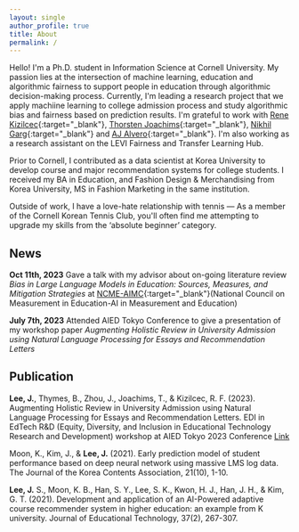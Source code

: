 ```yaml
---
layout: single
author_profile: true
title: About
permalink: /
---
```


Hello! I'm a Ph.D. student in Information Science at Cornell University. My passion lies at the intersection of machine learning, education and algorithmic fairness to support people in education through algorithmic decision-making process. Currently, I'm leading a research project that we apply machiine learning to college admission process and study algorithmic bias and fairness based on prediction results. I'm grateful to work with [Rene Kizilcec](https://rene.kizilcec.com){:target="_blank"}, [Thorsten Joachims](https://www.cs.cornell.edu/people/tj){:target="_blank"}, [Nikhil Garg](https://gargnikhil.com){:target="_blank"} and [AJ Alvero](https://ajalvero.com){:target="_blank"}. I'm also working as a research assistant on the LEVI Fairness and Transfer Learning Hub.  

Prior to Cornell, I contributed as a data scientist at Korea University to develop course and major recommendation systems for college students. I received my BA in Education, and Fashion Design & Merchandising from Korea University, MS in Fashion Marketing in the same institution. 

Outside of work, I have a love-hate relationship with tennis — As a member of the Cornell Korean Tennis Club, you'll often find me attempting to upgrade my skills from the ‘absolute beginner’ category. 

## News 
**Oct 11th, 2023** Gave a talk with my advisor about on-going literature review *Bias in Large Language Models in Education:
Sources, Measures, and Mitigation Strategies* at [NCME-AIMC](https://www.ncme-aime.org/){:target="_blank"}(National Council on Measurement in Education-AI in Measurement and Education) 

**July 7th, 2023** Attended AIED Tokyo Conference to give a presentation of my workshop paper *Augmenting Holistic Review in University Admission using Natural Language Processing for Essays and Recommendation Letters*

## Publication
**Lee, J.**, Thymes, B., Zhou, J., Joachims, T., & Kizilcec, R. F. (2023). Augmenting Holistic Review in University Admission using Natural Language Processing for Essays and Recommendation Letters. EDI in EdTech R&D (Equity, Diversity, and Inclusion in Educational Technology Research and Development) workshop at AIED Tokyo 2023 Conference [Link](https://ui.adsabs.harvard.edu/abs/2023arXiv230617575L/abstract)

Moon, K., Kim, J., & **Lee, J.** (2021). Early prediction model of student performance based on deep neural network using massive LMS log data. The Journal of the Korea Contents Association, 21(10), 1-10.

**Lee, J.** S., Moon, K. B., Han, S. Y., Lee, S. K., Kwon, H. J., Han, J. H., & Kim, G. T. (2021). Development and application of an AI-Powered adaptive course recommender system in higher education: an example from K university. Journal of Educational Technology, 37(2), 267-307.
